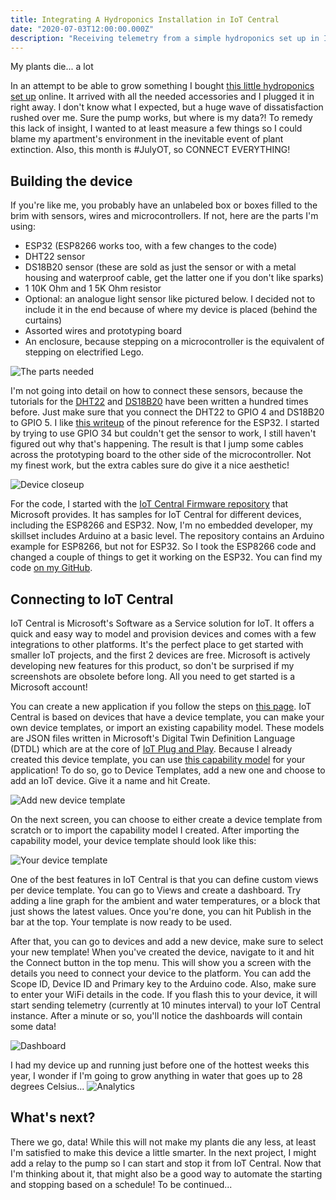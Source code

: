 ```yaml
---
title: Integrating A Hydroponics Installation in IoT Central
date: "2020-07-03T12:00:00.000Z"
description: "Receiving telemetry from a simple hydroponics set up in IoT Central"
---
```


My plants die... a lot

In an attempt to be able to grow something I bought [this little hydroponics set up][4] online. It arrived with all the needed accessories and I plugged it in right away. I don't know what I expected, but a huge wave of dissatisfaction rushed over me. Sure the pump works, but where is my data?! To remedy this lack of insight, I wanted to at least measure a few things so I could blame my apartment's environment in the inevitable event of plant extinction. Also, this month is #JulyOT, so CONNECT EVERYTHING!

## Building the device
If you're like me, you probably have an unlabeled box or boxes filled to the brim with sensors, wires and microcontrollers. If not, here are the parts I'm using:
- ESP32 (ESP8266 works too, with a few changes to the code)
- DHT22 sensor
- DS18B20 sensor (these are sold as just the sensor or with a metal housing and waterproof cable, get the latter one if you don't like sparks)
- 1 10K Ohm and 1 5K Ohm resistor
- Optional: an analogue light sensor like pictured below. I decided not to include it in the end because of where my device is placed (behind the curtains)
- Assorted wires and prototyping board
- An enclosure, because stepping on a microcontroller is the equivalent of stepping on electrified Lego.

![The parts needed](./images/parts.png  "The parts needed")

I'm not going into detail on how to connect these sensors, because the tutorials for the [DHT22][1] and [DS18B20][2] have been written a hundred times before. Just make sure that you connect the DHT22 to GPIO 4 and DS18B20 to GPIO 5. I like [this writeup][3] of the pinout reference for the ESP32. I started by trying to use GPIO 34 but couldn't get the sensor to work, I still haven't figured out why that's happening. The result is that I jump some cables across the prototyping board to the other side of the microcontroller. Not my finest work, but the extra cables sure do give it a nice aesthetic!

![Device closeup](./images/device-closeup.jpg "Device closeup")

For the code, I started with the [IoT Central Firmware repository][5] that Microsoft provides. It has samples for IoT Central for different devices, including the ESP8266 and ESP32. Now, I'm no embedded developer, my skillset includes Arduino at a basic level. The repository contains an Arduino example for ESP8266, but not for ESP32. So I took the ESP8266 code and changed a couple of things to get it working on the ESP32. You can find my code [on my GitHub][6].

## Connecting to IoT Central
IoT Central is Microsoft's Software as a Service solution for IoT. It offers a quick and easy way to model and provision devices and comes with a few integrations to other platforms. It's the perfect place to get started with smaller IoT projects, and the first 2 devices are free. Microsoft is actively developing new features for this product, so don't be surprised if my screenshots are obsolete before long. All you need to get started is a Microsoft account!

You can create a new application if you follow the steps on [this page][7]. IoT Central is based on devices that have a device template, you can make your own device templates, or import an existing capability model. These models are JSON files written in Microsoft's Digital Twin Definition Language (DTDL) which are at the core of [IoT Plug and Play][8]. Because I already created this device template, you can use [this capability model][9] for your application! To do so, go to Device Templates, add a new one and choose to add an IoT device. Give it a name and hit Create.

![Add new device template](./images/add-new-template.png "Add new device template")

On the next screen, you can choose to either create a device template from scratch or to import the capability model I created. After importing the capability model, your device template should look like this:

![Your device template](./images/device-template.png "Your device template")

One of the best features in IoT Central is that you can define custom views per device template. You can go to Views and create a dashboard. Try adding a line graph for the ambient and water temperatures, or a block that just shows the latest values. Once you're done, you can hit Publish in the bar at the top. Your template is now ready to be used.

After that, you can go to devices and add a new device, make sure to select your new template! When you've created the device, navigate to it and hit the Connect button in the top menu. This will show you a screen with the details you need to connect your device to the platform. You can add the Scope ID, Device ID and Primary key to the Arduino code. Also, make sure to enter your WiFi details in the code. If you flash this to your device, it will start sending telemetry (currently at 10 minutes interval) to your IoT Central instance. After a minute or so, you'll notice the dashboards will contain some data!

![Dashboard](./images/dashboard.png "Near real-time telemetry!")

I had my device up and running just before one of the hottest weeks this year, I wonder if I'm going to grow anything in water that goes up to 28 degrees Celsius...
![Analytics](./images/analysis.png "Analytics during a heatwave")

## What's next?
There we go, data! While this will not make my plants die any less, at least I'm satisfied to make this device a little smarter. In the next project, I might add a relay to the pump so I can start and stop it from IoT Central. Now that I'm thinking about it, that might also be a good way to automate the starting and stopping based on a schedule! To be continued...

[1]: https://randomnerdtutorials.com/esp32-dht11-dht22-temperature-humidity-sensor-arduino-ide/
[2]: https://arduinogetstarted.com/tutorials/arduino-temperature-sensor
[3]: https://randomnerdtutorials.com/esp32-pinout-reference-gpios/
[4]: https://www.aliexpress.com/item/32826785497.html
[5]: https://github.com/Azure/iot-central-firmware
[6]: https://github.com/MatthijsvdVeer/iot-central-hydroponics
[7]: https://docs.microsoft.com/en-us/azure/iot-central/core/quick-deploy-iot-central
[8]: https://docs.microsoft.com/en-us/azure/iot-pnp/overview-iot-plug-and-play
[9]: https://raw.githubusercontent.com/MatthijsvdVeer/iot-central-hydroponics/master/Hydroponics.json